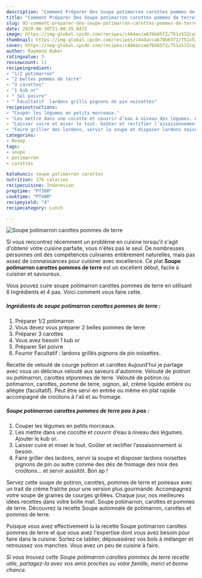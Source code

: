 ```yaml
---
description: "Comment Préparer Des Soupe potimarron carottes pommes de terre"
title: "Comment Préparer Des Soupe potimarron carottes pommes de terre"
slug: 95-comment-preparer-des-soupe-potimarron-carottes-pommes-de-terre
date: 2020-06-30T21:08:35.047Z
image: https://img-global.cpcdn.com/recipes/c444acca676b65f2/751x532cq70/soupe-potimarron-carottes-pommes-de-terre-photo-principale-de-la-recette.jpg
thumbnail: https://img-global.cpcdn.com/recipes/c444acca676b65f2/751x532cq70/soupe-potimarron-carottes-pommes-de-terre-photo-principale-de-la-recette.jpg
cover: https://img-global.cpcdn.com/recipes/c444acca676b65f2/751x532cq70/soupe-potimarron-carottes-pommes-de-terre-photo-principale-de-la-recette.jpg
author: Raymond Baker
ratingvalue: 3
reviewcount: 11
recipeingredient:
- "1/2 potimarron"
- "2 belles pommes de terre"
- "3 carottes"
- "1 kub or"
- " Sel poivre"
- " Facultatif  lardons grills pignons de pin noisettes"
recipeinstructions:
- "Couper les légumes en petits morceaux."
- "Les mettre dans une cocotte et couvrir d’eau à niveau des légumes. Ajouter le kub or."
- "Laisser cuire et mixer le tout. Goûter et rectifier l’assaisonnement si besoin."
- "Faire griller des lardons, servir la soupe et disposer lardons noisettes pignons de pin ou autre comme des dés de fromage des noix des croûtons... et servir aussitôt. Bon ap !"
categories:
- Resep
tags:
- soupe
- potimarron
- carottes

katakunci: soupe potimarron carottes 
nutrition: 178 calories
recipecuisine: Indonesian
preptime: "PT36M"
cooktime: "PT48M"
recipeyield: "4"
recipecategory: Lunch

---
```



![Soupe potimarron carottes pommes de terre](https://img-global.cpcdn.com/recipes/c444acca676b65f2/751x532cq70/soupe-potimarron-carottes-pommes-de-terre-photo-principale-de-la-recette.jpg)

Si vous rencontrez récemment un problème en cuisine lorsqu'il s'agit d'obtenir votre cuisine parfaite, vous n'êtes pas le seul. De nombreuses personnes ont des compétences culinaires entièrement naturelles, mais pas assez de connaissances pour cuisiner avec excellence. Ce plat <strong> Soupe potimarron carottes pommes de terre </strong> est un excellent début, facile à cuisiner et savoureux.

<!--inarticleads1-->

Vous pouvez cuire soupe potimarron carottes pommes de terre en utilisant 6 Ingrédients et 4 pas. Voici comment vous faire cette.

##### Ingrédients de soupe potimarron carottes pommes de terre :

1. Préparer 1/2 potimarron
1. Vous devez vous préparer 2 belles pommes de terre
1. Préparer 3 carottes
1. Vous avez besoin 1 kub or
1. Préparer  Sel poivre
1. Fournir  Facultatif : lardons grillés pignons de pin noisettes..


Recette de velouté de courge potiron et carottes Aujourd&#39;hui je partage avec vous un délicieux velouté aux saveurs d&#39;automne. Velouté de potiron ou potimarron, carottes etpommes de terre. Velouté de potiron ou potimarron, carottes, pomme de terre, oignon, ail, crème liquide entière ou allégée (facultatif). Peut être servi en entrée ou même en plat rapide accompagné de croûtons à l&#39;ail et au fromage. 

<!--inarticleads2-->

##### Soupe potimarron carottes pommes de terre pas à pas :

1. Couper les légumes en petits morceaux.
1. Les mettre dans une cocotte et couvrir d’eau à niveau des légumes. Ajouter le kub or.
1. Laisser cuire et mixer le tout. Goûter et rectifier l’assaisonnement si besoin.
1. Faire griller des lardons, servir la soupe et disposer lardons noisettes pignons de pin ou autre comme des dés de fromage des noix des croûtons... et servir aussitôt. Bon ap !


Servez cette soupe de potiron, carottes, pommes de terre et poireaux avec un trait de crème fraîche pour une version plus gourmande. Accompagnez votre soupe de graines de courges grillées. Chaque jour, nos meilleures idées recettes dans votre boîte mail. Soupe potimarron, carottes et pommes de terre. Découvrez la recette Soupe automnale de potimarron, carottes et pommes de terre. 

<!--inarticleads1-->

<p>
Puisque vous avez effectivement lu la recette Soupe potimarron carottes pommes de terre et que vous avez l'expertise dont vous avez besoin pour faire dans la cuisine. Sortez ce tablier, dépoussiérez vos bols à mélanger et retroussez vos manches. Vous avez un peu de cuisine à faire.
</p>

<p>
<i>Si vous trouvez cette Soupe potimarron carottes pommes de terre recette utile, partagez-la avec vos amis proches ou votre famille, merci et bonne chance.</i>
</p>
